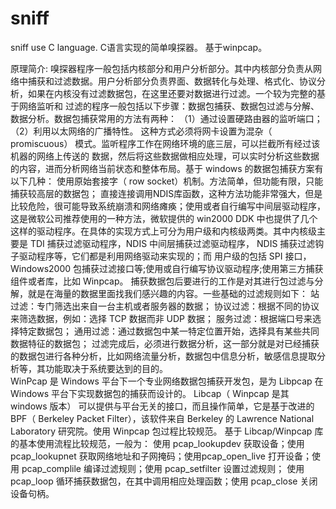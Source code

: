 # sniff
sniff use C language.
C语言实现的简单嗅探器。
基于winpcap。


原理简介:
嗅探器程序一般包括内核部分和用户分析部分。其中内核部分负责从网络中捕获和过滤数据。用户分析部分负责界面、数据转化与处理、格式化、协议分析，如果在内核没有过滤数据包，在这里还要对数据进行过滤。一个较为完整的基于网络监听和 过滤的程序一般包括以下步骤：数据包捕获、数据包过滤与分解、数据分析。数据包捕获常用的方法有两种： 
（1）通过设置硬路由器的监听端口； 
（2）利用以太网络的广播特性。
这种方式必须将网卡设置为混杂（ promiscuous） 模式。监听程序工作在网络环境的底三层，可以拦截所有经过该机器的网络上传送的 数据，然后将这些数据做相应处理，可以实时分析这些数据的内容，进而分析网络当前状态和整体布局。基于 windows 的数据包捕获方案有以下几种： 使用原始套接字（ row socket）机制。方法简单，但功能有限，只能捕获较高层的数据包； 直接连接调用NDIS库函数，这种方法功能非常强大，但是比较危险，很可能导致系统崩溃和网络瘫痪；使用或者自行编写中间层驱动程序，这是微软公司推荐使用的一种方法，微软提供的 win2000 DDK 中也提供了几个这样的驱动程序。在具体的实现方式上可分为用户级和内核级两类。其中内核级主要是 TDI 捕获过滤驱动程序，NDIS 中间层捕获过滤驱动程序， NDIS 捕获过滤钩子驱动程序等，它们都是利用网络驱动来实现的；而 用户级的包括 SPI 接口， Windows2000 包捕获过滤接口等;使用或自行编写协议驱动程序;使用第三方捕获组件或者库，比如 Winpcap。 
捕获数据包后要进行的工作是对其进行包过滤与分解，就是在海量的数据里面找我们感兴趣的内容。一些基础的过滤规则如下：
站过滤：专门筛选出来自一台主机或者服务器的数据； 
协议过滤：根据不同的协议来筛选数据，例如：选择 TCP 数据而非 UDP 数据； 
服务过滤：根据端口号来选择特定数据包； 
通用过滤：通过数据包中某一特定位置开始，选择具有某些共同数据特征的数据包； 
过滤完成后，必须进行数据分析，这一部分就是对已经捕获的数据包进行各种分析，比如网络流量分析，数据包中信息分析，敏感信息提取分析等，其功能取决于系统要达到的目的。        
WinPcap 是 Windows 平台下一个专业网络数据包捕获开发包，是为 Libpcap 在 Windows 平台下实现数据包的捕获而设计的。 Libcap（ Winpcap 是其 windows 版本） 可以提供与平台无关的接口，而且操作简单，它是基于改进的 BPF（ Berkeley Packet Filter），该软件来自 Berkeley 的 Lawrence National Laboratory 研究院。使用 Winpcap 包过程比较规范。 
基于 Libcap/Winpcap 库的基本使用流程比较规范，一般为： 使用 pcap_lookupdev 获取设备；使用 pcap_lookupnet 获取网络地址和子网掩码；使用pcap_open_live 打开设备；使用 pcap_complile 编译过滤规则；使用 pcap_setfilter 设置过滤规则； 使用 pcap_loop 循环捕获数据包，在其中调用相应处理函数；使用 pcap_close 关闭设备句柄。
